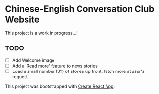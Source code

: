 # Chinese-English Conversation Club Website

This project is a work in progress...!

## TODO

- [ ] Add Welcome image
- [ ] Add a 'Read more' feature to news stories
- [ ] Load a small number (3?) of stories up front, fetch more at 
      user's request
 
This project was bootstrapped with [Create React App](https://github.com/facebook/create-react-app).

